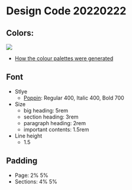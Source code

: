 # Design Code 20220222
## Colors:
![](https://i.imgur.com/wtlEL9O.png)
* [How the colour palettes were generated](https://hackmd.io/VO3x77q2Td215fkKGLdegw)

## Font
* Stlye
  * [Poppin](https://fonts.google.com/specimen/Poppins): Regular 400, Italic 400, Bold 700
* Size
  * big heading: 5rem
  * section heading: 3rem   
  * paragraph heading: 2rem
  * important contents: 1.5rem
* Line height
  * 1.5

## Padding
  * Page: 2% 5%
  * Sections: 4% 5%
